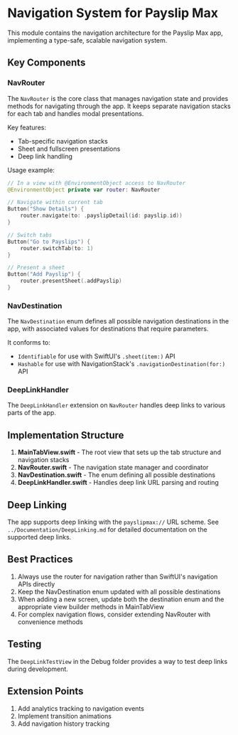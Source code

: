 # Navigation System for Payslip Max

This module contains the navigation architecture for the Payslip Max app, implementing a type-safe, scalable navigation system.

## Key Components

### NavRouter

The `NavRouter` is the core class that manages navigation state and provides methods for navigating through the app. It keeps separate navigation stacks for each tab and handles modal presentations.

Key features:
- Tab-specific navigation stacks
- Sheet and fullscreen presentations
- Deep link handling

Usage example:
```swift
// In a view with @EnvironmentObject access to NavRouter
@EnvironmentObject private var router: NavRouter

// Navigate within current tab
Button("Show Details") {
    router.navigate(to: .payslipDetail(id: payslip.id))
}

// Switch tabs
Button("Go to Payslips") {
    router.switchTab(to: 1)
}

// Present a sheet
Button("Add Payslip") {
    router.presentSheet(.addPayslip)
}
```

### NavDestination

The `NavDestination` enum defines all possible navigation destinations in the app, with associated values for destinations that require parameters.

It conforms to:
- `Identifiable` for use with SwiftUI's `.sheet(item:)` API
- `Hashable` for use with NavigationStack's `.navigationDestination(for:)` API

### DeepLinkHandler

The `DeepLinkHandler` extension on `NavRouter` handles deep links to various parts of the app.

## Implementation Structure

1. **MainTabView.swift** - The root view that sets up the tab structure and navigation stacks
2. **NavRouter.swift** - The navigation state manager and coordinator
3. **NavDestination.swift** - The enum defining all possible destinations
4. **DeepLinkHandler.swift** - Handles deep link URL parsing and routing

## Deep Linking

The app supports deep linking with the `payslipmax://` URL scheme. See `../Documentation/DeepLinking.md` for detailed documentation on the supported deep links.

## Best Practices

1. Always use the router for navigation rather than SwiftUI's navigation APIs directly
2. Keep the NavDestination enum updated with all possible destinations
3. When adding a new screen, update both the destination enum and the appropriate view builder methods in MainTabView
4. For complex navigation flows, consider extending NavRouter with convenience methods

## Testing

The `DeepLinkTestView` in the Debug folder provides a way to test deep links during development.

## Extension Points

1. Add analytics tracking to navigation events
2. Implement transition animations
3. Add navigation history tracking 